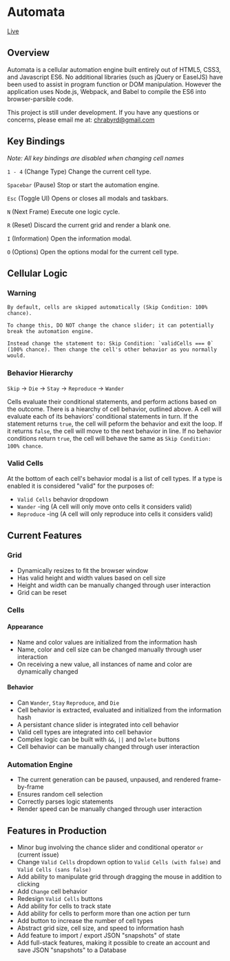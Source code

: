 # Automata
[Live][website]

[website]: https://chrabyrd.github.io/Automata

## Overview
Automata is a cellular automation engine built entirely out of HTML5, CSS3, and Javascript ES6. No additional libraries (such as jQuery or EaselJS) have been used to assist in program function or DOM manipulation. However the application uses Node.js, Webpack, and Babel to compile the ES6 into browser-parsible code.

This project is still under development. If you have any questions or concerns, please email me at: chrabyrd@gmail.com

## Key Bindings
*Note: All key bindings are disabled when changing cell names*

`1 - 4` (Change Type) Change the current cell type.

`Spacebar` (Pause) Stop or start the automation engine.

`Esc` (Toggle UI) Opens or closes all modals and taskbars.

`N` (Next Frame) Execute one logic cycle.

`R` (Reset) Discard the current grid and render a blank one.

`I` (Information) Open the information modal.

`O` (Options) Open the options modal for the current cell type.

## Cellular Logic

### Warning
```
By default, cells are skipped automatically (Skip Condition: 100% chance).

To change this, DO NOT change the chance slider; it can potentially break the automation engine.

Instead change the statement to: Skip Condition: `validCells === 0` (100% chance). Then change the cell's other behavior as you normally would.
```

### Behavior Hierarchy
`Skip` -> `Die` -> `Stay` -> `Reproduce` -> `Wander`

Cells evaluate their conditional statements, and perform actions based on the outcome. There is a hiearchy of cell behavior, outlined above. A cell will evaluate each of its behaviors' conditional statements in turn. If the statement returns `true`, the cell will peform the behavior and exit the loop. If it returns `false`, the cell will move to the next behavior in line. If no behavior conditions return `true`, the cell will behave the same as `Skip Condition: 100% chance`.

### Valid Cells
At the bottom of each cell's behavior modal is a list of cell types. If a type is enabled it is considered "valid" for the purposes of:

- `Valid Cells` behavior dropdown
- `Wander` -ing (A cell will only move onto cells it considers valid)
- `Reproduce` -ing (A cell will only reproduce into cells it considers valid)

## Current Features

### Grid
- Dynamically resizes to fit the browser window
- Has valid height and width values based on cell size
- Height and width can be manually changed through user interaction
- Grid can be reset

### Cells

#### Appearance
- Name and color values are initialized from the information hash
- Name, color and cell size can be changed manually through user interaction
- On receiving a new value, all instances of name and color are dynamically changed

#### Behavior
- Can `Wander`, `Stay` `Reproduce`, and `Die`
- Cell behavior is extracted, evaluated and initialized from the information hash
- A persistant chance slider is integrated into cell behavior
- Valid cell types are integrated into cell behavior
- Complex logic can be built with `&&`, `||` and `Delete` buttons
- Cell behavior can be manually changed through user interaction

### Automation Engine
- The current generation can be paused, unpaused, and rendered frame-by-frame
- Ensures random cell selection
- Correctly parses logic statements
- Render speed can be manually changed through user interaction

## Features in Production
- Minor bug involving the chance slider and conditional operator `or` (current issue)
- Change `Valid Cells` dropdown option to `Valid Cells (with false)` and `Valid Cells (sans false)`
- Add ability to manipulate grid through dragging the mouse in addition to clicking
- Add `Change` cell behavior
- Redesign `Valid Cells` buttons
- Add ability for cells to track state
- Add ability for cells to perform more than one action per turn
- Add button to increase the number of cell types
- Abstract grid size, cell size, and speed to information hash
- Add feature to import / export JSON "snapshots" of state
- Add full-stack features, making it possible to create an account and save JSON "snapshots" to a Database
